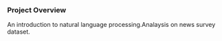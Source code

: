 ### Project Overview

 An introduction to natural language processing.Analaysis on news survey dataset.


